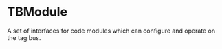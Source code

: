 TBModule
========

A set of interfaces for code modules which can configure and operate on the tag bus.
